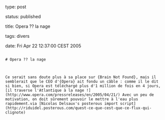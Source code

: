 type: post
status: published
title: Opera ?? la nage
tags: divers
date: Fri Apr 22 12:37:00 CEST 2005
~~~~~~
# Opera ?? la nage

Ce serait sans doute plus à sa place sur {Brain Not Found}, mais il semblerait que le CEO d'{Opera} ait fondu un câble : comme il le dit si bien, si Opera est téléchargé plus d'1 million de fois en 4 jours, [il traverse l'Atlantique à la nage !](http://www.opera.com/pressreleases/en/2005/04/21/) Avec un peu de motivation, on doit sûrement pouvoir le mettre à l'eau plus rapidement.via [Nicolas Delsaux's posterous import script](http://riduidel.posterous.com/quest-ce-que-cest-que-ce-flux-qui-clignote)